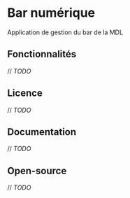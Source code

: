 # Bar numérique

Application de gestion du bar de la MDL

## Fonctionnalités

// *TODO*

## Licence

// *TODO*

## Documentation

// *TODO*

## Open-source

// *TODO*
